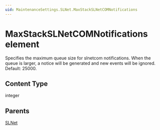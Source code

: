 ```yaml
---
uid: MaintenanceSettings.SLNet.MaxStackSLNetCOMNotifications
---
```


# MaxStackSLNetCOMNotifications element

Specifies the maximum queue size for slnetcom notifications. When the queue is larger, a notice will be generated and new events will be ignored. Default: 25000.

## Content Type

integer

## Parents

[SLNet](xref:MaintenanceSettings.SLNet)
